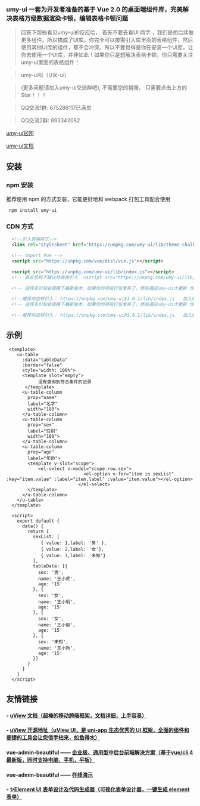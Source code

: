 ### umy-ui 一套为开发者准备的基于 Vue 2.0 的桌面端组件库，完美解决表格万级数据渲染卡顿，编辑表格卡顿问题

> 回答下那些看见umy-ui的反应哈， 首先不要去看UI 两字 ，我们是想后续做更多组件。所以搞成了UI库。你完全可以按需引入库里面的表格组件，然后使用其他UI库的组件，都不会冲突。所以不要觉得是你在安装一个UI库，让你去使用一个UI库，并非如此！如果你只是想解决表格卡顿，你只需要关注umy-ui里面的表格组件！

> umy-ui叫（U米-ui）

> (更多问题请加入umy-ui交流群吧), 不需要您的捐赠， 只需要点击上方的Star！！！

> QQ交流1群: 675286117已满员

> QQ交流2群: 893342082

[umy-ui官网](http://www.umyui.com)

[umy-ui文档](http://www.umyui.com)



## 安装

### npm 安装

推荐使用 npm 的方式安装，它能更好地和 webpack 打包工具配合使用

```shell
 npm install umy-ui
```

### CDN 方式

```html
  <!--引入表格样式-->
  <link rel="stylesheet" href="https://unpkg.com/umy-ui/lib/theme-chalk/index.css">

  <!-- import Vue -->
  <script src="https://unpkg.com/vue/dist/vue.js"></script>

  <script src="https://unpkg.com/umy-ui/lib/index.js"></script>
  <!-- 真实项目不建议你直接引入  <script src="https://unpkg.com/umy-ui/lib/index.js"></script>-->

  <!-- 这样去引如会直接下最新版本，如果你的项目打包发布了，然后遇见umy-ui大更新 你可能项目会报错。-->

  <!--推荐你这样引入： https://unpkg.com/umy-ui$1.0.1/lib/index.js   加入版本号！-->
  <!-- 这样去引如会直接下最新版本，如果你的项目打包发布了，然后遇见umy-ui大更新 你可能项目会报错。-->

  <!--推荐你这样引入： https://unpkg.com/umy-ui@1.0.1/lib/index.js   加入版本号！-->
```


## 示例

```shell
 <template>
    <u-table
      :data="tableData"
      :border="false"
      style="width: 100%">
      <template slot="empty">
            没有查询到符合条件的记录
       </template>
      <u-table-column
        prop="name"
        label="名字"
        width="180">
      </u-table-column>
      <u-table-column
        prop="sex"
        label="性别"
        width="180">
      </u-table-column>
      <u-table-column
        prop="age"
        label="年龄">
        <template v-slot="scope">
            <el-select v-model="scope.row.sex">
                             <el-option v-for="item in sexList" :key="item.value" :label="item.label" :value="item.value"></el-option>
                           </el-select>
        </template>
      </u-table-column>
    </u-table>
  </template>

  <script>
    export default {
      data() {
        return {
          sexList: [
             { value: 1,label: '男' },
             { value: 2,label: '女'},
             { value: 3,label: '未知'}
          ],
          tableData: [{
            sex: '男',
            name: '王小虎',
            age: '15'
          }, {
            sex: '女',
            name: '王小明',
            age: '15'
          }, {
            sex: '女',
            name: '王小丽',
            age: '15'
          }, {
            sex: '未知',
            name: '王小狗',
            age: '15'
          }]
        }
      }
    }
  </script>
```



## 友情链接

#### - [uView 文档（超棒的移动跨端框架，文档详细，上手容易）](https://uviewui.com/)

#### - [uView 开源地址（uView UI，是 uni-app 生态优秀的 UI 框架，全面的组件和便捷的工具会让您信手拈来，如鱼得水）](https://github.com/YanxinNet/uView)

#### **vue-admin-beautiful** —— [企业级、通用型中后台前端解决方案（基于vue/cli 4 最新版，同时支持电脑，手机，平板）](https://github.com/chuzhixin/vue-admin-beautiful)

#### **vue-admin-beautiful** —— [在线演示](http://beautiful.panm.cn/vue-admin-beautiful/#/index)

#### - [✨Element UI 表单设计及代码生成器（可视化表单设计器，一键生成 element 表单）](https://github.com/JakHuang/form-generator)
